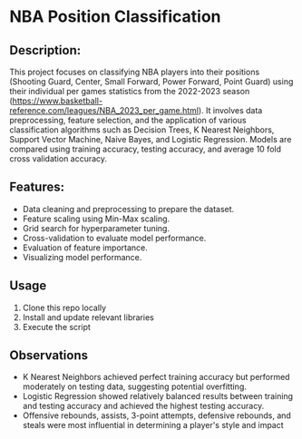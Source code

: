 # NBA Position Classification

## Description:
This project focuses on classifying NBA players into their positions (Shooting Guard, Center, Small Forward, Power Forward, Point Guard) using their individual per games statistics from the 2022-2023 season (https://www.basketball-reference.com/leagues/NBA_2023_per_game.html). It involves data preprocessing, feature selection, and the application of various classification algorithms such as Decision Trees, K Nearest Neighbors, Support Vector Machine, Naive Bayes, and Logistic Regression. Models are compared using training accuracy, testing accuracy, and average 10 fold cross validation accuracy.

## Features:
* Data cleaning and preprocessing to prepare the dataset.
* Feature scaling using Min-Max scaling.
* Grid search for hyperparameter tuning.
* Cross-validation to evaluate model performance.
* Evaluation of feature importance.
* Visualizing model performance.

## Usage
1. Clone this repo locally
2. Install and update relevant libraries
3. Execute the script

## Observations
* K Nearest Neighbors achieved perfect training accuracy but performed moderately on testing data, suggesting potential overfitting.
* Logistic Regression showed relatively balanced results between training and testing accuracy and achieved the highest testing accuracy.
* Offensive rebounds, assists, 3-point attempts, defensive rebounds, and steals were most influential in determining a player's style and impact
